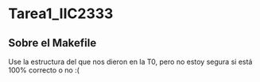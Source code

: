 # Tarea1_IIC2333
## Sobre el Makefile
Use la estructura del que nos dieron en la T0, pero no estoy segura si está 100% correcto o no :(
